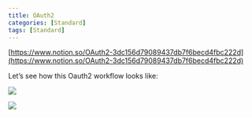 ```yaml
---
title: OAuth2
categories: [Standard]
tags: [Standard]
---
```


[https://www.notion.so/OAuth2-3dc156d79089437db7f6becd4fbc222d](https://www.notion.so/OAuth2-3dc156d79089437db7f6becd4fbc222d)


Let’s see how this Oauth2 workflow looks like:


![](https://prod-files-secure.s3.us-west-2.amazonaws.com/9960fb2a-b75e-4bea-a8f9-b00925db1215/3bce41e0-99e8-4ebd-9701-e2bc9cbb79a2/Untitled.png?X-Amz-Algorithm=AWS4-HMAC-SHA256&X-Amz-Content-Sha256=UNSIGNED-PAYLOAD&X-Amz-Credential=ASIAZI2LB466TEP3EZGX%2F20251003%2Fus-west-2%2Fs3%2Faws4_request&X-Amz-Date=20251003T202334Z&X-Amz-Expires=3600&X-Amz-Security-Token=IQoJb3JpZ2luX2VjELT%2F%2F%2F%2F%2F%2F%2F%2F%2F%2FwEaCXVzLXdlc3QtMiJIMEYCIQDLP1DYU3r3g3b%2BsfrkaN4Fr%2FG91Gm3S%2Fo%2BxpIcOFIhTQIhAM9dpCbJmj8Ete5sN84QQnEZSTKv2WqUqseRKdzzocrWKv8DCE0QABoMNjM3NDIzMTgzODA1IgyJfFzeVwEku%2BZyadsq3AMKIB4SNQ4xtBaQeKvUF4bV8CL9%2B9057Tu660SQE5%2FUALRvef7fbN6J95tuNowPEt8lSLDGoMCU9e3BX4z31wVF9EIHDlz22rEOIWs4p9i3I0vwCCI2RSNLhfJ3JuJV4z7yh230eVKJBa4%2BmNwkAFcnoxsWMLoFhP8c%2BcJD%2BidEn74I7VPMI%2F8LzCE8c1gMpGL9bxJoupuUbaVD2xKXsu%2FZQqI2As8%2FouNnizvyH4C2sNTGrHC%2BoAGegVeSVZhyJDzokBvx27FL5sQHoYTEq1NlvrCoOZAPfqjBOqk55LynsYGbyBrHH2w1Eq%2FELqgkYf37eE9n3X3P%2FfYYwqQg3fM5BkfaMBAFSHpsDwKSP97RhOy3RAyCCRlkJCDoXNNVfTsqHP7fwwpacNR0ckPyfDxWhSglJpKrX8p79rXB0MTnUQJcewU6fmwr3MnBiTJfTOFfA%2F0mmvVS4OpyO1TL0pSaKQuNsUA0VmmpxnSAFbTxmwkz%2F1lI39TPq9ZN1YdvhIrim2X56xCMcCne9%2FU9k75zL6W5QUmeIL82ge1%2F3FGDiDcoCNehdg1An5hWcuse7U%2Fa6CA8u0NGKX44stjmty%2BCAuxUjBjn4sotIIYg2w93Bv4Fpg4CK7sNYeW9QTC40IDHBjqkATy88ERRhabc0A%2B2IMz8fJm7jR%2FPEsljRpt1dHtdJRP1mo%2FcfEcamCcfRWAQQj%2FSZM60oPKeTIWddvP1amSXM8EZIPQl7NiuZhZ7EopjTFkcqfDPrDiTy%2FXDri7a4eHIiU0JXeolKzln%2F88VKWVW8rG%2F0MIHVJvcB6RdEpZdYl7NXy4xVtYjgbhTUHHY5Pg0HDRPFgXTlxBPy5YauBNpktoUKw5V&X-Amz-Signature=0a1e11283c8d50411b53f2ea4022b4b33a6868bebd7823fb13e99ab6059e3d6c&X-Amz-SignedHeaders=host&x-amz-checksum-mode=ENABLED&x-id=GetObject)


![](https://prod-files-secure.s3.us-west-2.amazonaws.com/9960fb2a-b75e-4bea-a8f9-b00925db1215/27d32b66-de43-41de-80f7-7edb81d1190f/Untitled.png?X-Amz-Algorithm=AWS4-HMAC-SHA256&X-Amz-Content-Sha256=UNSIGNED-PAYLOAD&X-Amz-Credential=ASIAZI2LB466TEP3EZGX%2F20251003%2Fus-west-2%2Fs3%2Faws4_request&X-Amz-Date=20251003T202334Z&X-Amz-Expires=3600&X-Amz-Security-Token=IQoJb3JpZ2luX2VjELT%2F%2F%2F%2F%2F%2F%2F%2F%2F%2FwEaCXVzLXdlc3QtMiJIMEYCIQDLP1DYU3r3g3b%2BsfrkaN4Fr%2FG91Gm3S%2Fo%2BxpIcOFIhTQIhAM9dpCbJmj8Ete5sN84QQnEZSTKv2WqUqseRKdzzocrWKv8DCE0QABoMNjM3NDIzMTgzODA1IgyJfFzeVwEku%2BZyadsq3AMKIB4SNQ4xtBaQeKvUF4bV8CL9%2B9057Tu660SQE5%2FUALRvef7fbN6J95tuNowPEt8lSLDGoMCU9e3BX4z31wVF9EIHDlz22rEOIWs4p9i3I0vwCCI2RSNLhfJ3JuJV4z7yh230eVKJBa4%2BmNwkAFcnoxsWMLoFhP8c%2BcJD%2BidEn74I7VPMI%2F8LzCE8c1gMpGL9bxJoupuUbaVD2xKXsu%2FZQqI2As8%2FouNnizvyH4C2sNTGrHC%2BoAGegVeSVZhyJDzokBvx27FL5sQHoYTEq1NlvrCoOZAPfqjBOqk55LynsYGbyBrHH2w1Eq%2FELqgkYf37eE9n3X3P%2FfYYwqQg3fM5BkfaMBAFSHpsDwKSP97RhOy3RAyCCRlkJCDoXNNVfTsqHP7fwwpacNR0ckPyfDxWhSglJpKrX8p79rXB0MTnUQJcewU6fmwr3MnBiTJfTOFfA%2F0mmvVS4OpyO1TL0pSaKQuNsUA0VmmpxnSAFbTxmwkz%2F1lI39TPq9ZN1YdvhIrim2X56xCMcCne9%2FU9k75zL6W5QUmeIL82ge1%2F3FGDiDcoCNehdg1An5hWcuse7U%2Fa6CA8u0NGKX44stjmty%2BCAuxUjBjn4sotIIYg2w93Bv4Fpg4CK7sNYeW9QTC40IDHBjqkATy88ERRhabc0A%2B2IMz8fJm7jR%2FPEsljRpt1dHtdJRP1mo%2FcfEcamCcfRWAQQj%2FSZM60oPKeTIWddvP1amSXM8EZIPQl7NiuZhZ7EopjTFkcqfDPrDiTy%2FXDri7a4eHIiU0JXeolKzln%2F88VKWVW8rG%2F0MIHVJvcB6RdEpZdYl7NXy4xVtYjgbhTUHHY5Pg0HDRPFgXTlxBPy5YauBNpktoUKw5V&X-Amz-Signature=62172b76a7e80dd8da0039d0f7c314029af0fb899f5dbe823ee93ea82d83f50b&X-Amz-SignedHeaders=host&x-amz-checksum-mode=ENABLED&x-id=GetObject)

